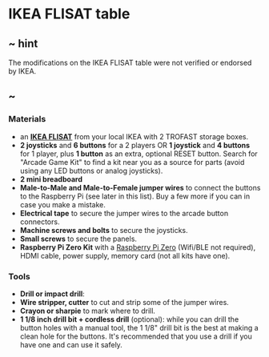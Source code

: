 # IKEA FLISAT table

## ~ hint

The modifications on the IKEA FLISAT table were not verified or endorsed by IKEA.

## ~

### Materials

* an [**IKEA FLISAT**](https://www.ikea.com/us/en/p/flisat-childrens-table-50298418/) from your local IKEA with 2 TROFAST storage boxes.
* **2 joysticks** and **6 buttons** for a 2 players OR **1 joystick** and **4 buttons** for 1 player, plus **1 button** as an extra, optional RESET button. Search for "Arcade Game Kit" to find a kit near you as a source for parts (avoid using any LED buttons or analog joysticks).
* **2 mini breadboard**
* **Male-to-Male and Male-to-Female jumper wires** to connect the buttons to the Raspberry Pi (see later in this list). Buy a few more if you can in case you make a mistake.
* **Electrical tape** to secure the jumper wires to the arcade button connectors.
* **Machine screws and bolts** to secure the joysticks.
* **Small screws** to secure the panels.
* **Raspberry Pi Zero Kit** with a [Raspberry Pi Zero](https://www.raspberrypi.org/products/raspberry-pi-zero/) (Wifi/BLE not required), HDMI cable, power supply, memory card (not all kits have one).

### Tools

* **Drill or impact drill**: 
* **Wire stripper, cutter** to cut and strip some of the jumper wires.
* **Crayon or sharpie** to mark where to drill.
* **1 1/8 inch drill bit + cordless drill** (optional): while you can drill the button holes with a manual tool, the 1 1/8" drill bit is the best at making a clean hole for the buttons. It's recommended that you use a drill if you have one and can use it safely.